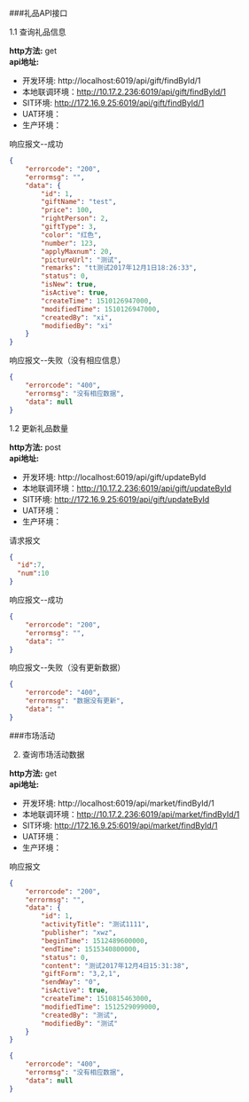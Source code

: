 ###礼品API接口

1.1 查询礼品信息

**http方法:** get  
**api地址:**  
* 开发环境: http://localhost:6019/api/gift/findById/1
* 本地联调环境：http://10.17.2.236:6019/api/gift/findById/1
* SIT环境: http://172.16.9.25:6019/api/gift/findById/1
* UAT环境：  
* 生产环境：

响应报文--成功
```json
{
    "errorcode": "200",
    "errormsg": "",
    "data": {
        "id": 1,
        "giftName": "test",
        "price": 100,
        "rightPerson": 2,
        "giftType": 3,
        "color": "红色",
        "number": 123,
        "applyMaxnum": 20,
        "pictureUrl": "测试",
        "remarks": "tt测试2017年12月1日18:26:33",
        "status": 0,
        "isNew": true,
        "isActive": true,
        "createTime": 1510126947000,
        "modifiedTime": 1510126947000,
        "createdBy": "xi",
        "modifiedBy": "xi"
    }
}
```

响应报文--失败（没有相应信息）
```json
{
    "errorcode": "400",
    "errormsg": "没有相应数据",
    "data": null
}
```

1.2 更新礼品数量

**http方法:** post  
**api地址:**  
* 开发环境: http://localhost:6019/api/gift/updateById
* 本地联调环境：http://10.17.2.236:6019/api/gift/updateById
* SIT环境: http://172.16.9.25:6019/api/gift/updateById
* UAT环境：
* 生产环境：

请求报文
```json
{
  "id":7,
  "num":10
}
```

响应报文--成功
```json
{
    "errorcode": "200",
    "errormsg": "",
    "data": ""
}
```

响应报文--失败（没有更新数据）
```json
{
    "errorcode": "400",
    "errormsg": "数据没有更新",
    "data": ""
}
```

###市场活动

2. 查询市场活动数据

**http方法:** get  
**api地址:**  
* 开发环境: http://localhost:6019/api/market/findById/1
* 本地联调环境：http://10.17.2.236:6019/api/market/findById/1
* SIT环境: http://172.16.9.25:6019/api/market/findById/1
* UAT环境：  
* 生产环境：

响应报文
```json
{
    "errorcode": "200",
    "errormsg": "",
    "data": {
        "id": 1,
        "activityTitle": "测试1111",
        "publisher": "xwz",
        "beginTime": 1512489600000,
        "endTime": 1515340800000,
        "status": 0,
        "content": "测试2017年12月4日15:31:38",
        "giftForm": "3,2,1",
        "sendWay": "0",
        "isActive": true,
        "createTime": 1510815463000,
        "modifiedTime": 1512529099000,
        "createdBy": "测试",
        "modifiedBy": "测试"
    }
}
```

```json
{
    "errorcode": "400",
    "errormsg": "没有相应数据",
    "data": null
}
```

